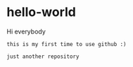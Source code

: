 # hello-world
Hi everybody

    this is my first time to use github :)
   
    just another repository
